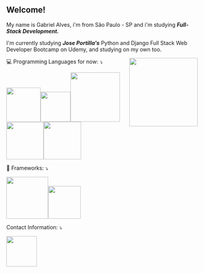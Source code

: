 
## Welcome!
<html>
  <head>
  </head>
  <body>
    <div style="display: block">
      <p>My name is Gabriel Alves, i'm from São Paulo - SP and i'm studying <b><i>Full-Stack Development.</i></b></p>
      <p align="left">I'm currently studying <b><i>Jose Portilla's</b></i> Python and Django Full Stack Web Developer Bootcamp on Udemy, and studying on my own too.</p>
      <a href="https://github.com/4lvesgabriel">
      <img align="right" height="180em" src="https://github-readme-stats.vercel.app/api?username=4lvesgabriel&show_icons=true&theme=blue-green&include_all_commits=true&count_private=true"/>
      </a>
    </div>
    <div align="justify" style="display: inline_block">
      <p>💻 Programming Languages for now: ⤵️</p>
      <img width="90em" src="https://img.shields.io/badge/HTML5-E34F26?style=for-the-badge&logo=html5&logoColor=white"/><img width="79.3em" src="https://img.shields.io/badge/CSS3-1572B6?style=for-the-badge&logo=css3&logoColor=white"/><img width="130em" src="https://img.shields.io/badge/JavaScript-323330?style=for-the-badge&logo=javascript&logoColor=F7DF1E"/><img width="98em" src="https://img.shields.io/badge/jQuery-0769AD?style=for-the-badge&logo=jquery&logoColor=white"/><img width="99.4em" src="https://img.shields.io/badge/Python-FFD43B?style=for-the-badge&logo=python&logoColor=blue"/>
      <p>💾 Frameworks: ⤵️</p>
      <img width="110em" src="https://img.shields.io/badge/Bootstrap-563D7C?style=for-the-badge&logo=bootstrap&logoColor=white"/><img width="86em" src="https://img.shields.io/badge/Django-092E20?style=for-the-badge&logo=django&logoColor=green"/>
      <p>Contact Information: ⤵️</p>
      <a href="mailto:g.alvesgabriel27@gmail.com">
      <img width="80em" src="https://img.shields.io/badge/Gmail-D14836?style=for-the-badge&logo=gmail&logoColor=white"/>
      </a>
    </div>
  </body>
</html>
